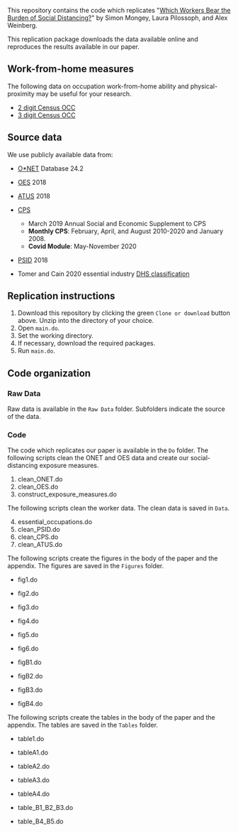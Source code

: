 This repository contains the code which replicates "[Which Workers Bear the Burden of Social Distancing?](Mongey_Pilossoph_Weinberg_Social_Distancing_Feb_2021.pdf)" by Simon Mongey, Laura Pilossoph, and Alex Weinberg. 

This replication package downloads the data available online and reproduces the results available in our paper.

## Work-from-home measures

The following data on occupation work-from-home ability and physical-proximity may be useful for your research.
- [2 digit Census OCC](Files/lwfh_pp_occ_2digit.csv)
- [3 digit Census OCC](Files/lwfh_pp_occ_3digit.csv)

## Source data

We use publicly available data from:
- [O\*NET](https://www.onetcenter.org/db_releases.html) Database 24.2
- [OES](https://www.bls.gov/oes/home.htm) 2018
- [ATUS](https://www.bls.gov/tus/) 2018
- [CPS](https://www.bls.gov/cps/) 
	- March 2019 Annual Social and Economic Supplement to CPS
	- **Monthly CPS**: February, April, and August 2010-2020 and January 2008.
	- **Covid Module**: May-November 2020 

- [PSID](https://psidonline.isr.umich.edu/) 2018
- Tomer and Cain 2020 essential industry [DHS classification](https://www.brookings.edu/wp-content/uploads/2020/03/Front-Line-Workers-Appendix.docx)

## Replication instructions

1. Download this repository by clicking the green `Clone or download` button above. Unzip into the directory of your choice. 
2. Open `main.do`.
3. Set the working directory.
4. If necessary, download the required packages.
5. Run `main.do`.


## Code organization

### Raw Data
Raw data is available in the `Raw Data` folder. Subfolders indicate the source of the data. 

### Code
The code which replicates our paper is available in the `Do` folder. 
The following scripts clean the ONET and OES data and create our social-distancing exposure measures.

1. clean_ONET.do
2. clean_OES.do
3. construct_exposure_measures.do

The following scripts clean the worker data. The clean data is saved in `Data`. 

4. essential_occupations.do
5. clean_PSID.do
6. clean_CPS.do
7. clean_ATUS.do

The following scripts create the figures in the body of the paper and the appendix. The figures are saved in the `Figures` folder.

- fig1.do
- fig2.do
- fig3.do
- fig4.do 
- fig5.do 
- fig6.do 

- figB1.do 
- figB2.do 
- figB3.do 
- figB4.do

The following scripts create the tables in the body of the paper and the appendix. The tables are saved in the `Tables` folder.

- table1.do

- tableA1.do 
- tableA2.do 
- tableA3.do 
- tableA4.do

- table_B1_B2_B3.do
- table_B4_B5.do
